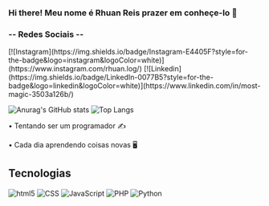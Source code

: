 ### Hi there! Meu nome é Rhuan Reis prazer em conheçe-lo 👋

###  -- Redes Sociais --
<div>
[![Instagram](https://img.shields.io/badge/Instagram-E4405F?style=for-the-badge&logo=instagram&logoColor=white)](https://www.instagram.com/rhuan.log/)
[![Linkedin](https://img.shields.io/badge/LinkedIn-0077B5?style=for-the-badge&logo=linkedin&logoColor=white)](https://www.linkedin.com/in/most-magic-3503a126b/) 
</div>

![Anurag's GitHub stats](https://github-readme-stats.vercel.app/api?username=MostMagic&show_icons=true&theme=radical)
![Top Langs](https://github-readme-stats.vercel.app/api/top-langs/?username=MostMagic&layout=compact&theme=github_dark)

• Tentando ser um programador ✍️

• Cada dia aprendendo coisas novas 🖥️

## Tecnologias
<div>
<img align="center" alt="html5" src="https://img.shields.io/badge/HTML-239120?style=for-the-badge&logo=html5&logoColor=white">
<img align="center" alt="CSS" src="https://img.shields.io/badge/CSS-239120?&style=for-the-badge&logo=css3&logoColor=white">
<img align="center" alt="JavaScript" src="https://img.shields.io/badge/JavaScript-F7DF1E?style=for-the-badge&logo=javascript&logoColor=black">
<img align="center" alt="PHP" src="https://img.shields.io/badge/PHP-777BB4?style=for-the-badge&logo=php&logoColor=white">
<img align="center" alt="Python" src="https://img.shields.io/badge/Python-3776AB?style=for-the-badge&logo=python&logoColor=white">
</div>



